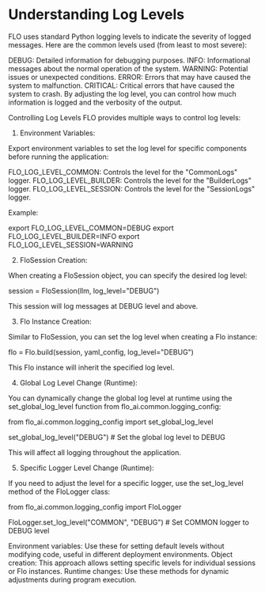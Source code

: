 # Understanding Log Levels

FLO uses standard Python logging levels to indicate the severity of logged messages. Here are the common levels used (from least to most severe):

DEBUG: Detailed information for debugging purposes.
INFO: Informational messages about the normal operation of the system.
WARNING: Potential issues or unexpected conditions.
ERROR: Errors that may have caused the system to malfunction.
CRITICAL: Critical errors that have caused the system to crash.
By adjusting the log level, you can control how much information is logged and the verbosity of the output.

Controlling Log Levels
FLO provides multiple ways to control log levels:

1. Environment Variables:

Export environment variables to set the log level for specific components before running the application:

FLO_LOG_LEVEL_COMMON: Controls the level for the "CommonLogs" logger.
FLO_LOG_LEVEL_BUILDER: Controls the level for the "BuilderLogs" logger.
FLO_LOG_LEVEL_SESSION: Controls the level for the "SessionLogs" logger.

Example:

export FLO_LOG_LEVEL_COMMON=DEBUG
export FLO_LOG_LEVEL_BUILDER=INFO
export FLO_LOG_LEVEL_SESSION=WARNING


2. FloSession Creation:

When creating a FloSession object, you can specify the desired log level:

session = FloSession(llm, log_level="DEBUG")

 This session will log messages at DEBUG level and above.

3. Flo Instance Creation:

Similar to FloSession, you can set the log level when creating a Flo instance:

flo = Flo.build(session, yaml_config, log_level="DEBUG")

This Flo instance will inherit the specified log level.

4. Global Log Level Change (Runtime):

You can dynamically change the global log level at runtime using the set_global_log_level function from flo_ai.common.logging_config:

from flo_ai.common.logging_config import set_global_log_level

set_global_log_level("DEBUG")  # Set the global log level to DEBUG

This will affect all logging throughout the application.

5. Specific Logger Level Change (Runtime):

If you need to adjust the level for a specific logger, use the set_log_level method of the FloLogger class:

from flo_ai.common.logging_config import FloLogger

FloLogger.set_log_level("COMMON", "DEBUG")  # Set COMMON logger to DEBUG level


Environment variables: Use these for setting default levels without modifying code, useful in different deployment environments.
Object creation: This approach allows setting specific levels for individual sessions or Flo instances.
Runtime changes: Use these methods for dynamic adjustments during program execution.